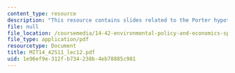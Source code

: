 ```yaml
---
content_type: resource
description: "This resource contains slides related to the Porter hypothesis.\r\n"
file: null
file_location: /coursemedia/14-42-environmental-policy-and-economics-spring-2011/1e96ef9e312fb734238b4eb78885c981_MIT14_42S11_lec12.pdf
file_type: application/pdf
resourcetype: Document
title: MIT14_42S11_lec12.pdf
uid: 1e96ef9e-312f-b734-238b-4eb78885c981
---
```

